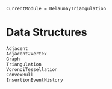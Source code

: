 ```@meta 
CurrentModule = DelaunayTriangulation
```

# Data Structures 

```@docs 
Adjacent
Adjacent2Vertex
Graph
Triangulation
VoronoiTessellation
ConvexHull
InsertionEventHistory
```